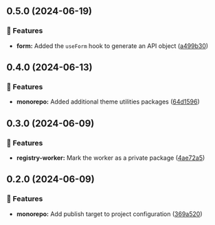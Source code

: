 ## 0.5.0 (2024-06-19)

### 🚀 Features

- **form:** Added the `useForm` hook to generate an API object
  ([a499b30](https://github.com/storm-software/cyclone-ui/commit/a499b30))

## 0.4.0 (2024-06-13)

### 🚀 Features

- **monorepo:** Added additional theme utilities packages
  ([64d1596](https://github.com/storm-software/cyclone-ui/commit/64d1596))

## 0.3.0 (2024-06-09)

### 🚀 Features

- **registry-worker:** Mark the worker as a private package
  ([4ae72a5](https://github.com/storm-software/cyclone-ui/commit/4ae72a5))

## 0.2.0 (2024-06-09)

### 🚀 Features

- **monorepo:** Add publish target to project configuration
  ([369a520](https://github.com/storm-software/cyclone-ui/commit/369a520))

